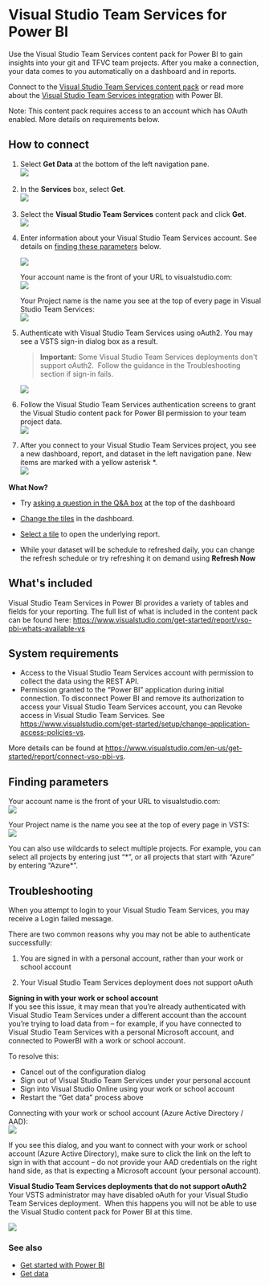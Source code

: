 <properties
   pageTitle="Visual Studio Team Services for Power BI"
   description="Visual Studio Team Services for Power BI"
   services="powerbi"
   documentationCenter=""
   authors="joeshoukry"
   manager="erikre"
   backup="maggiesMSFT"
   editor=""
   tags=""
   qualityFocus="no"
   qualityDate=""/>

<tags
   ms.service="powerbi"
   ms.devlang="NA"
   ms.topic="article"
   ms.tgt_pltfrm="NA"
   ms.workload="powerbi"
   ms.date="08/29/2017"
   ms.author="yshoukry"/>

# Visual Studio Team Services for Power BI

Use the Visual Studio Team Services content pack for Power BI to gain insights into your git and TFVC team projects. After you make a connection, your data comes to you automatically on a dashboard and in reports. 

Connect to the [Visual Studio Team Services content pack](https://app.powerbi.com/getdata/services/visual-studio-online) or read more about the [Visual Studio Team Services integration](https://powerbi.microsoft.com/integrations/visual_studio_online) with Power BI.

Note: This content pack requires access to an account which has OAuth enabled. More details on requirements below.

## How to connect

1.  Select **Get Data** at the bottom of the left navigation pane.  
    ![](media/powerbi-content-pack-visual-studio/PBI_GetData.png) 

2.  In the **Services** box, select **Get**.  
    ![](media/powerbi-content-pack-visual-studio/PBI_GetServices.png) 

3.  Select the **Visual Studio Team Services** content pack and click **Get**.     
    ![](media/powerbi-content-pack-visual-studio/vsts.png)

4.  Enter information about your Visual Studio Team Services account. See details on [finding these parameters](#FindingParams) below.

    ![](media/powerbi-content-pack-visual-studio/PBI_VSOSignIn.png)

    Your account name is the front of your URL to visualstudio.com:    
    ![](media/powerbi-content-pack-visual-studio/URLimage.png)

    Your Project name is the name you see at the top of every page in Visual Studio Team Services:  
	![](media/powerbi-content-pack-visual-studio/Projectimage.png)

5.  Authenticate with Visual Studio Team Services using oAuth2. You may see a VSTS sign-in dialog box as a result. 

	>**Important:** Some Visual Studio Team Services deployments don't support oAuth2.  Follow the guidance in the Troubleshooting section if sign-in fails.

    ![](media/powerbi-content-pack-visual-studio/PBI_VSOSignIn2.png)

6.  Follow the Visual Studio Team Services authentication screens to grant the Visual Studio content pack for Power BI permission to your team project data.   
    ![](media/powerbi-content-pack-visual-studio/VSOAuthorizeApp450.png)

7.  After you connect to your Visual Studio Team Services project, you see a new dashboard, report, and dataset in the left navigation pane. New items are marked with a yellow asterisk \*.  
    ![](media/powerbi-content-pack-visual-studio/VisualStudioOnline800px.png) 


**What Now?**

- Try [asking a question in the Q&A box](powerbi-service-q-and-a.md) at the top of the dashboard

- [Change the tiles](powerbi-service-edit-a-tile-in-a-dashboard.md) in the dashboard.

- [Select a tile](powerbi-service-dashboard-tiles.md) to open the underlying report.

- While your dataset will be schedule to refreshed daily, you can change the refresh schedule or try refreshing it on demand using **Refresh Now**


## What's included

Visual Studio Team Services in Power BI provides a variety of tables and fields for your reporting. The full list of what is included in the content pack can be found here:  <https://www.visualstudio.com/get-started/report/vso-pbi-whats-available-vs>

## System requirements

-   Access to the Visual Studio Team Services account with permission to collect the data using the REST API.  
-   Permission granted to the “Power BI” application during initial connection. To disconnect Power BI and remove its authorization to access your Visual Studio Team Services account, you can Revoke access in Visual Studio Team Services. See <https://www.visualstudio.com/get-started/setup/change-application-access-policies-vs>.  

More details can be found at <https://www.visualstudio.com/en-us/get-started/report/connect-vso-pbi-vs>.

<a name="FindingParams"></a>
## Finding parameters

Your account name is the front of your URL to visualstudio.com:    
    ![](media/powerbi-content-pack-visual-studio/URLimage.png)

Your Project name is the name you see at the top of every page in VSTS:  
	![](media/powerbi-content-pack-visual-studio/Projectimage.png)

You can also use wildcards to select multiple projects. For example, you can select all projects by entering just “\*”, or all projects that start with “Azure” by entering “Azure\*”.

## Troubleshooting

When you attempt to login to your Visual Studio Team Services, you may receive a Login failed message.

There are two common reasons why you may not be able to authenticate successfully:

1) You are signed in with a personal account, rather than your work or school account  

2) Your Visual Studio Team Services deployment does not support oAuth 

**Signing in with your work or school account**  
If you see this issue, it may mean that you’re already authenticated with Visual Studio Team Services under a different account than the account you’re trying to load data from – for example, if you have connected to Visual Studio Team Services with a personal Microsoft account, and connected to PowerBI with a work or school account.

To resolve this:  
-   Cancel out of the configuration dialog  
-   Sign out of Visual Studio Team Services under your personal account  
-   Sign into Visual Studio Online using your work or school account  
-   Restart the “Get data” process above 

Connecting with your work or school account (Azure Active Directory / AAD):  
    ![](media/powerbi-content-pack-visual-studio/vsologinscreen.png)

If you see this dialog, and you want to connect with your work or school account (Azure Active Directory), make sure to click the link on the left to sign in with that account – do not provide your AAD credentials on the right hand side, as that is expecting a Microsoft account (your personal account).

**Visual Studio Team Services deployments that do not support oAuth2**  
Your VSTS administrator may have disabled oAuth for your Visual Studio Team Services deployment.  When this happens you will not be able to use the Visual Studio content pack for Power BI at this time. 

![](media/powerbi-content-pack-visual-studio/oauth.png)

### See also
- [Get started with Power BI](powerbi-service-get-started.md)
- [Get data](powerbi-service-get-data.md)
